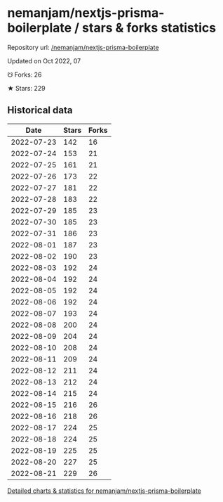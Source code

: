 # nemanjam/nextjs-prisma-boilerplate / stars & forks statistics

Repository url: [/nemanjam/nextjs-prisma-boilerplate](https://github.com/nemanjam/nextjs-prisma-boilerplate)

Updated on Oct 2022, 07

☋ Forks: 26

★ Stars: 229

## Historical data
| Date | Stars | Forks |
|------|-------|-------|
| 2022-07-23 | 142 | 16 | 
| 2022-07-24 | 153 | 21 | 
| 2022-07-25 | 161 | 21 | 
| 2022-07-26 | 173 | 22 | 
| 2022-07-27 | 181 | 22 | 
| 2022-07-28 | 183 | 22 | 
| 2022-07-29 | 185 | 23 | 
| 2022-07-30 | 185 | 23 | 
| 2022-07-31 | 186 | 23 | 
| 2022-08-01 | 187 | 23 | 
| 2022-08-02 | 190 | 23 | 
| 2022-08-03 | 192 | 24 | 
| 2022-08-04 | 192 | 24 | 
| 2022-08-05 | 192 | 24 | 
| 2022-08-06 | 192 | 24 | 
| 2022-08-07 | 193 | 24 | 
| 2022-08-08 | 200 | 24 | 
| 2022-08-09 | 204 | 24 | 
| 2022-08-10 | 208 | 24 | 
| 2022-08-11 | 209 | 24 | 
| 2022-08-12 | 211 | 24 | 
| 2022-08-13 | 212 | 24 | 
| 2022-08-14 | 215 | 24 | 
| 2022-08-15 | 216 | 26 | 
| 2022-08-16 | 218 | 26 | 
| 2022-08-17 | 224 | 25 | 
| 2022-08-18 | 224 | 25 | 
| 2022-08-19 | 225 | 25 | 
| 2022-08-20 | 227 | 25 | 
| 2022-08-21 | 229 | 26 | 


[Detailed charts & statistics for nemanjam/nextjs-prisma-boilerplate](https://reviewgithub.com/rep/nemanjam/nextjs-prisma-boilerplate)
